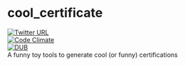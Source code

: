 # cool_certificate
[![Twitter URL](https://img.shields.io/twitter/url/http/shields.io.svg?style=social?maxAge=2592000)]()  
[![Code Climate](https://img.shields.io/codeclimate/issues/github/me-and/mdf.svg?maxAge=2592000)]()  
[![DUB](https://img.shields.io/dub/l/vibe-d.svg?maxAge=2592000)](https://opensource.org/licenses/MIT)   
A funny toy tools to generate cool (or funny) certifications

